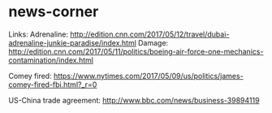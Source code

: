 # news-corner

Links: 
Adrenaline: http://edition.cnn.com/2017/05/12/travel/dubai-adrenaline-junkie-paradise/index.html
Damage: http://edition.cnn.com/2017/05/11/politics/boeing-air-force-one-mechanics-contamination/index.html

Comey fired: https://www.nytimes.com/2017/05/09/us/politics/james-comey-fired-fbi.html?_r=0

US-China trade agreement: http://www.bbc.com/news/business-39894119
